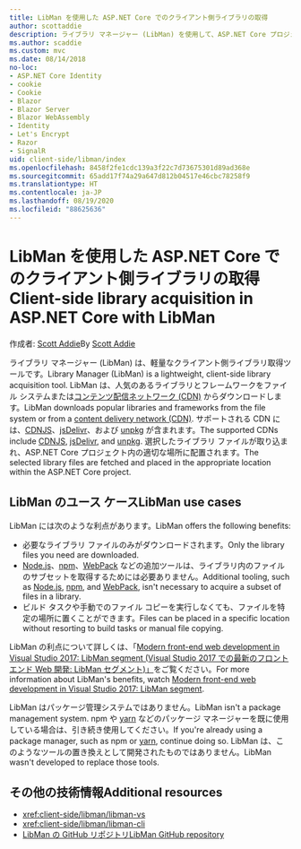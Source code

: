 ```yaml
---
title: LibMan を使用した ASP.NET Core でのクライアント側ライブラリの取得
author: scottaddie
description: ライブラリ マネージャー (LibMan) を使用して、ASP.NET Core プロジェクトにクライアント側ライブラリの資産をインストールする方法について説明します。
ms.author: scaddie
ms.custom: mvc
ms.date: 08/14/2018
no-loc:
- ASP.NET Core Identity
- cookie
- Cookie
- Blazor
- Blazor Server
- Blazor WebAssembly
- Identity
- Let's Encrypt
- Razor
- SignalR
uid: client-side/libman/index
ms.openlocfilehash: 8458f2fe1cdc139a3f22c7d73675301d89ad368e
ms.sourcegitcommit: 65add17f74a29a647d812b04517e46cbc78258f9
ms.translationtype: HT
ms.contentlocale: ja-JP
ms.lasthandoff: 08/19/2020
ms.locfileid: "88625636"
---
```

# <a name="client-side-library-acquisition-in-aspnet-core-with-libman"></a><span data-ttu-id="48cec-103">LibMan を使用した ASP.NET Core でのクライアント側ライブラリの取得</span><span class="sxs-lookup"><span data-stu-id="48cec-103">Client-side library acquisition in ASP.NET Core with LibMan</span></span>

<span data-ttu-id="48cec-104">作成者: [Scott Addie](https://twitter.com/Scott_Addie)</span><span class="sxs-lookup"><span data-stu-id="48cec-104">By [Scott Addie](https://twitter.com/Scott_Addie)</span></span>

<span data-ttu-id="48cec-105">ライブラリ マネージャー (LibMan) は、軽量なクライアント側ライブラリ取得ツールです。</span><span class="sxs-lookup"><span data-stu-id="48cec-105">Library Manager (LibMan) is a lightweight, client-side library acquisition tool.</span></span> <span data-ttu-id="48cec-106">LibMan は、人気のあるライブラリとフレームワークをファイル システムまたは[コンテンツ配信ネットワーク (CDN)](https://wikipedia.org/wiki/Content_delivery_network) からダウンロードします。</span><span class="sxs-lookup"><span data-stu-id="48cec-106">LibMan downloads popular libraries and frameworks from the file system or from a [content delivery network (CDN)](https://wikipedia.org/wiki/Content_delivery_network).</span></span> <span data-ttu-id="48cec-107">サポートされる CDN には、[CDNJS](https://cdnjs.com/)、[jsDelivr](https://www.jsdelivr.com/)、および [unpkg](https://unpkg.com/#/) が含まれます。</span><span class="sxs-lookup"><span data-stu-id="48cec-107">The supported CDNs include [CDNJS](https://cdnjs.com/), [jsDelivr](https://www.jsdelivr.com/), and [unpkg](https://unpkg.com/#/).</span></span> <span data-ttu-id="48cec-108">選択したライブラリ ファイルが取り込まれ、ASP.NET Core プロジェクト内の適切な場所に配置されます。</span><span class="sxs-lookup"><span data-stu-id="48cec-108">The selected library files are fetched and placed in the appropriate location within the ASP.NET Core project.</span></span>

## <a name="libman-use-cases"></a><span data-ttu-id="48cec-109">LibMan のユース ケース</span><span class="sxs-lookup"><span data-stu-id="48cec-109">LibMan use cases</span></span>

<span data-ttu-id="48cec-110">LibMan には次のような利点があります。</span><span class="sxs-lookup"><span data-stu-id="48cec-110">LibMan offers the following benefits:</span></span>

* <span data-ttu-id="48cec-111">必要なライブラリ ファイルのみがダウンロードされます。</span><span class="sxs-lookup"><span data-stu-id="48cec-111">Only the library files you need are downloaded.</span></span>
* <span data-ttu-id="48cec-112">[Node.js](https://nodejs.org)、[npm](https://www.npmjs.com)、[WebPack](https://webpack.js.org) などの追加ツールは、ライブラリ内のファイルのサブセットを取得するためには必要ありません。</span><span class="sxs-lookup"><span data-stu-id="48cec-112">Additional tooling, such as [Node.js](https://nodejs.org), [npm](https://www.npmjs.com), and [WebPack](https://webpack.js.org), isn't necessary to acquire a subset of files in a library.</span></span>
* <span data-ttu-id="48cec-113">ビルド タスクや手動でのファイル コピーを実行しなくても、ファイルを特定の場所に置くことができます。</span><span class="sxs-lookup"><span data-stu-id="48cec-113">Files can be placed in a specific location without resorting to build tasks or manual file copying.</span></span>

<span data-ttu-id="48cec-114">LibMan の利点について詳しくは、「[Modern front-end web development in Visual Studio 2017: LibMan segment (Visual Studio 2017 での最新のフロントエンド Web 開発: LibMan セグメント)」](https://channel9.msdn.com/Events/Build/2017/B8073#time=43m34s)をご覧ください。</span><span class="sxs-lookup"><span data-stu-id="48cec-114">For more information about LibMan's benefits, watch [Modern front-end web development in Visual Studio 2017: LibMan segment](https://channel9.msdn.com/Events/Build/2017/B8073#time=43m34s).</span></span>

<span data-ttu-id="48cec-115">LibMan はパッケージ管理システムではありません。</span><span class="sxs-lookup"><span data-stu-id="48cec-115">LibMan isn't a package management system.</span></span> <span data-ttu-id="48cec-116">npm や [yarn](https://yarnpkg.com) などのパッケージ マネージャーを既に使用している場合は、引き続き使用してください。</span><span class="sxs-lookup"><span data-stu-id="48cec-116">If you're already using a package manager, such as npm or [yarn](https://yarnpkg.com), continue doing so.</span></span> <span data-ttu-id="48cec-117">LibMan は、このようなツールの置き換えとして開発されたものではありません。</span><span class="sxs-lookup"><span data-stu-id="48cec-117">LibMan wasn't developed to replace those tools.</span></span>

## <a name="additional-resources"></a><span data-ttu-id="48cec-118">その他の技術情報</span><span class="sxs-lookup"><span data-stu-id="48cec-118">Additional resources</span></span>

* <xref:client-side/libman/libman-vs>
* <xref:client-side/libman/libman-cli>
* [<span data-ttu-id="48cec-119">LibMan の GitHub リポジトリ</span><span class="sxs-lookup"><span data-stu-id="48cec-119">LibMan GitHub repository</span></span>](https://github.com/aspnet/LibraryManager)
